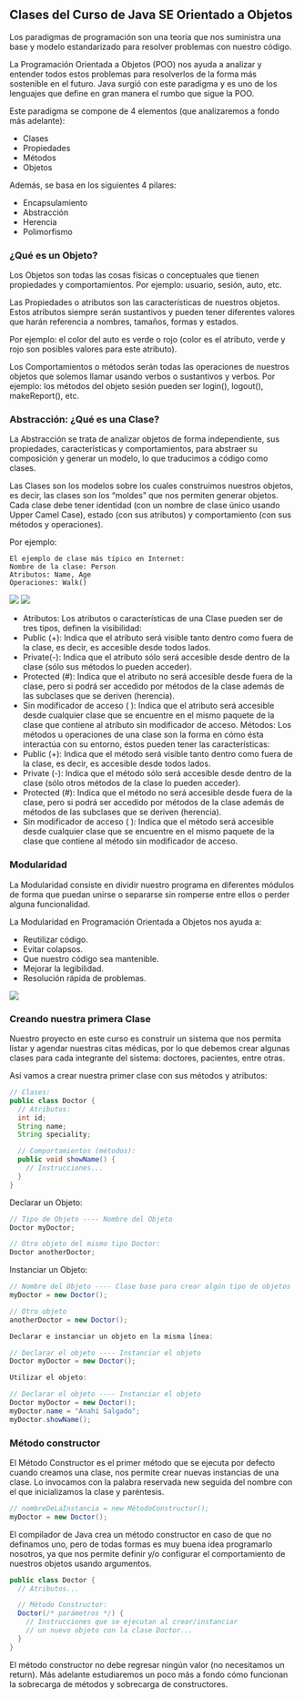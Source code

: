 ## Clases del Curso de Java SE Orientado a Objetos

Los paradigmas de programación son una teoría que nos suministra una base y modelo estandarizado para resolver problemas con nuestro código.

La Programación Orientada a Objetos (POO) nos ayuda a analizar y entender todos estos problemas para resolverlos de la forma más sostenible en el futuro. Java surgió con este paradigma y es uno de los lenguajes que define en gran manera el rumbo que sigue la POO.

Este paradigma se compone de 4 elementos (que analizaremos a fondo más adelante):

* Clases
* Propiedades
* Métodos
* Objetos

Además, se basa en los siguientes 4 pilares:

* Encapsulamiento
* Abstracción
* Herencia
* Polimorfismo


### ¿Qué es un Objeto?

Los Objetos son todas las cosas físicas o conceptuales que tienen propiedades y comportamientos. Por ejemplo: usuario, sesión, auto, etc.

Las Propiedades o atributos son las características de nuestros objetos. Estos atributos siempre serán sustantivos y pueden tener diferentes valores que harán referencia a nombres, tamaños, formas y estados. 

Por ejemplo: el color del auto es verde o rojo (color es el atributo, verde y rojo son posibles valores para este atributo).

Los Comportamientos o métodos serán todas las operaciones de nuestros objetos que solemos llamar usando verbos o sustantivos y verbos. Por ejemplo: los métodos del objeto sesión pueden ser login(), logout(), makeReport(), etc.


### Abstracción: ¿Qué es una Clase?

La Abstracción se trata de analizar objetos de forma independiente, sus propiedades, características y comportamientos, para abstraer su composición y generar un modelo, lo que traducimos a código como clases.

Las Clases son los modelos sobre los cuales construimos nuestros objetos, es decir, las clases son los “moldes” que nos permiten generar objetos. Cada clase debe tener identidad (con un nombre de clase único usando Upper Camel Case), estado (con sus atributos) y comportamiento (con sus métodos y operaciones).

Por ejemplo:

```
El ejemplo de clase más típico en Internet:
Nombre de la clase: Person
Atributos: Name, Age
Operaciones: Walk()
```

<img with="20%" src="./images/uml_001.png" />
<img with="20%" src="./images/uml_002.png" />

* Atributos: Los atributos o características de una Clase pueden ser de tres tipos, definen la visibilidad:
* Public (+): Indica que el atributo será visible tanto dentro como fuera de la clase, es decir, es accesible desde todos lados.
* Private(-): Indica que el atributo sólo será accesible desde dentro de la clase (sólo sus métodos lo pueden acceder).
*  Protected (#): Indica que el atributo no será accesible desde fuera de la clase, pero si podrá ser accedido por métodos de la clase además de las subclases que se deriven (herencia).
*  Sin modificador de acceso ( ): Indica que el atributo será accesible desde cualquier clase que se encuentre en el mismo paquete de la clase que contiene al atributo sin modificador de acceso.
Métodos:
Los métodos u operaciones de una clase son la forma en cómo ésta interactúa con su entorno, éstos pueden tener las características:
*  Public (+): Indica que el método será visible tanto dentro como fuera de la clase, es decir, es accesible desde todos lados.
*  Private (-): Indica que el método sólo será accesible desde dentro de la clase (sólo otros métodos de la clase lo pueden acceder).
*  Protected (#): Indica que el método no será accesible desde fuera de la clase, pero si podrá ser accedido por métodos de la clase además de métodos de las subclases que se deriven (herencia).
*  Sin modificador de acceso ( ): Indica que el método será
accesible desde cualquier clase que se encuentre en el mismo
paquete de la clase que contiene al método sin modificador de
acceso.

### Modularidad

La Modularidad consiste en dividir nuestro programa en diferentes módulos de forma que puedan unirse o separarse sin romperse entre ellos o perder alguna funcionalidad.

La Modularidad en Programación Orientada a Objetos nos ayuda a:

* Reutilizar código.
* Evitar colapsos.
* Que nuestro código sea mantenible.
* Mejorar la legibilidad.
* Resolución rápida de problemas.

<img with="20%" src="./images/modular_001.png" />

### Creando nuestra primera Clase


Nuestro proyecto en este curso es construir un sistema que nos permita listar y agendar nuestras citas médicas, por lo que debemos crear algunas clases para cada integrante del sistema: doctores, pacientes, entre otras.

Así vamos a crear nuestra primer clase con sus métodos y atributos:

```java
// Clases:
public class Doctor {
  // Atributos:
  int id;
  String name;
  String speciality;

  // Comportamientos (métodos):
  public void showName() {
    // Instrucciones...
  }
}
```

Declarar un Objeto:

```java
// Tipo de Objeto ---- Nombre del Objeto
Doctor myDoctor;

// Otro objeto del mismo tipo Doctor:
Doctor anotherDoctor;
```

Instanciar un Objeto:

```java
// Nombre del Objeto ---- Clase base para crear algún tipo de objetos
myDoctor = new Doctor();

// Otro objeto
anotherDoctor = new Doctor();

Declarar e instanciar un objeto en la misma línea:

// Declarar el objeto ---- Instanciar el objeto
Doctor myDoctor = new Doctor();

Utilizar el objeto:

// Declarar el objeto ---- Instanciar el objeto
Doctor myDoctor = new Doctor();
myDoctor.name = "Anahí Salgado";
myDoctor.showName();

```

### Método constructor


El Método Constructor es el primer método que se ejecuta por defecto cuando creamos una clase, nos permite crear nuevas instancias de una clase. Lo invocamos con la palabra reservada new seguida del nombre con el que inicializamos la clase y paréntesis.

```java
// nombreDeLaInstancia = new MétodoConstructor();
myDoctor = new Doctor();
```

El compilador de Java crea un método constructor en caso de que no definamos uno, pero de todas formas es muy buena idea programarlo nosotros, ya que nos permite definir y/o configurar el comportamiento de nuestros objetos usando argumentos.

```java
public class Doctor {
  // Atributos...

  // Método Constructor:
  Doctor(/* parámetros */) {
    // Instrucciones que se ejecutan al crear/instanciar
    // un nuevo objeto con la clase Doctor...
  }
}

```
El método constructor no debe regresar ningún valor (no necesitamos un return). Más adelante estudiaremos un poco más a fondo cómo funcionan la sobrecarga de métodos y sobrecarga de constructores.

